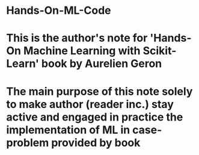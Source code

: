 # Hands-On-ML-Code
# This is the author's note for 'Hands-On Machine Learning with Scikit-Learn' book by Aurelien Geron
# The main purpose of this note solely to make author (reader inc.) stay active and engaged in practice the implementation of ML in case-problem provided by book
